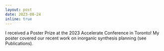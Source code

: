 ```yaml
---
layout: post
date: 2023-08-24
inline: true
---
```


I received a Poster Prize at the 2023 Accelerate Conference in Toronto! My poster
covered our recent work on inorganic synthesis planning (see Publications).
